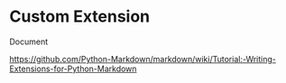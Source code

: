 # Custom Extension

Document

https://github.com/Python-Markdown/markdown/wiki/Tutorial:-Writing-Extensions-for-Python-Markdown
